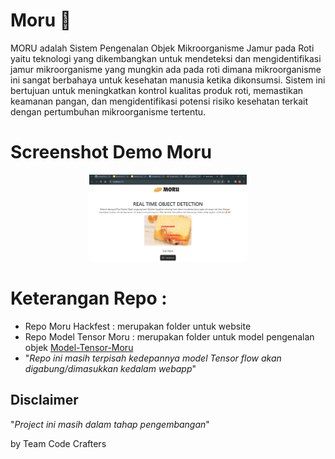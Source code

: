 # Moru 🍞
MORU adalah Sistem Pengenalan Objek Mikroorganisme Jamur pada Roti yaitu teknologi yang dikembangkan untuk mendeteksi dan mengidentifikasi jamur mikroorganisme yang mungkin ada pada roti dimana mikroorganisme ini sangat berbahaya untuk kesehatan manusia ketika dikonsumsi. Sistem ini bertujuan untuk meningkatkan kontrol kualitas produk roti, memastikan keamanan pangan, dan mengidentifikasi potensi risiko kesehatan terkait dengan pertumbuhan mikroorganisme tertentu.
<br>
# Screenshot Demo Moru
<div align="center">
  <img width="50%" src="https://github.com/Lazuardi-hrp/Moru-Hackfest2024/blob/main/ss%20demo-moru.png"></a>
</div>

# Keterangan Repo :
- Repo Moru Hackfest : merupakan folder untuk website 
- Repo Model Tensor Moru : merupakan folder untuk model pengenalan objek [Model-Tensor-Moru](https://github.com/Lazuardi-hrp/Model-Tensor-Moru.git)
- "_Repo ini masih terpisah kedepannya model Tensor flow akan digabung/dimasukkan kedalam webapp_"

## Disclaimer
"_Project ini masih dalam tahap pengembangan_"

by Team Code Crafters 
